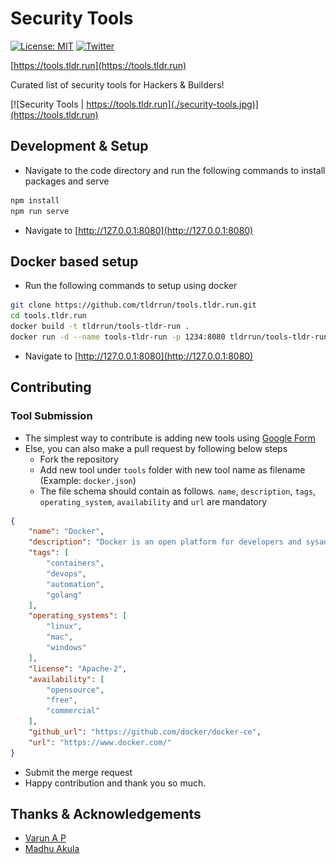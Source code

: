 # Security Tools

[![License: MIT](https://img.shields.io/badge/License-MIT-blue.svg)](https://spdx.org/licenses/MIT.html)
[![Twitter](https://img.shields.io/twitter/follow/tldrrun.svg?style=social&label=Follow)](https://twitter.com/tldrrun)

[https://tools.tldr.run](https://tools.tldr.run)

Curated list of security tools for Hackers & Builders!

[![Security Tools | https://tools.tldr.run](./security-tools.jpg)](https://tools.tldr.run)

## Development & Setup

* Navigate to the code directory and run the following commands to install packages and serve

```bash
npm install
npm run serve
```

* Navigate to [http://127.0.0.1:8080](http://127.0.0.1:8080)

## Docker based setup

* Run the following commands to setup using docker

```bash
git clone https://github.com/tldrrun/tools.tldr.run.git
cd tools.tldr.run
docker build -t tldrrun/tools-tldr-run .
docker run -d --name tools-tldr-run -p 1234:8080 tldrrun/tools-tldr-run
```

* Navigate to [http://127.0.0.1:8080](http://127.0.0.1:8080)

## Contributing

### Tool Submission

* The simplest way to contribute is adding new tools using [Google Form](https://forms.gle/yWbXkBtsDtqAqnTd6)
* Else, you can also make a pull request by following below steps
  * Fork the repository
  * Add new tool under `tools` folder with new tool name as filename (Example: `docker.json`)
  * The file schema should contain as follows. `name`, `description`, `tags`, `operating_system`, `availability` and `url` are mandatory

```json
{
    "name": "Docker",
    "description": "Docker is an open platform for developers and sysadmins to build, ship, and run distributed applications, whether on laptops, data center VMs, or the cloud.",
    "tags": [
        "containers",
        "devops",
        "automation",
        "golang"
    ],
    "operating_systems": [
        "linux",
        "mac",
        "windows"
    ],
    "license": "Apache-2",
    "availability": [
        "opensource",
        "free",
        "commercial"
    ],
    "github_url": "https://github.com/docker/docker-ce",
    "url": "https://www.docker.com/"
}
```

* Submit the merge request
* Happy contribution and thank you so much.

## Thanks & Acknowledgements

* [Varun A P](https://github.com/apvarun)
* [Madhu Akula](https://github.com/madhuakula)

